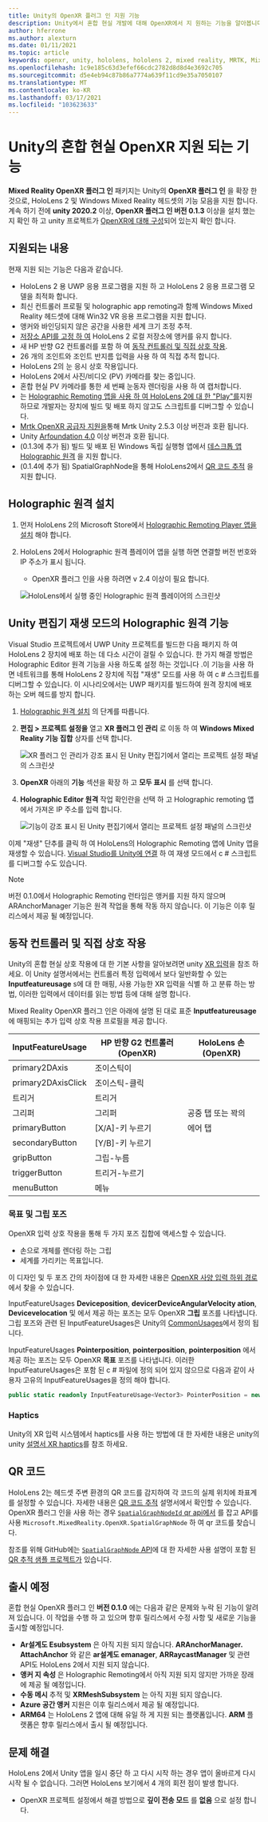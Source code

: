 ```yaml
---
title: Unity의 OpenXR 플러그 인 지원 기능
description: Unity에서 혼합 현실 개발에 대해 OpenXR에서 지 원하는 기능을 알아봅니다.
author: hferrone
ms.author: alexturn
ms.date: 01/11/2021
ms.topic: article
keywords: openxr, unity, hololens, hololens 2, mixed reality, MRTK, Mixed Reality Toolkit, 보강 현실, 가상 현실, 혼합 현실 헤드셋, 학습, 자습서, 시작
ms.openlocfilehash: 1c9e185c63d3efef66cdc2782d8d8d4e3692c705
ms.sourcegitcommit: d5e4eb94c87b86a7774a639f11cd9e35a7050107
ms.translationtype: MT
ms.contentlocale: ko-KR
ms.lasthandoff: 03/17/2021
ms.locfileid: "103623633"
---
```

# <a name="mixed-reality-openxr-supported-features-in-unity"></a>Unity의 혼합 현실 OpenXR 지원 되는 기능

**Mixed Reality OpenXR 플러그 인** 패키지는 Unity의 **OpenXR 플러그 인** 을 확장 한 것으로, HoloLens 2 및 Windows Mixed Reality 헤드셋의 기능 모음을 지원 합니다. 계속 하기 전에 **unity 2020.2** 이상, **OpenXR 플러그 인 버전 0.1.3** 이상을 설치 했는지 확인 하 고 unity 프로젝트가 [OpenXR에 대해 구성](openxr-getting-started.md)되어 있는지 확인 합니다.

## <a name="whats-supported"></a>지원되는 내용

현재 지원 되는 기능은 다음과 같습니다.

* HoloLens 2 용 UWP 응용 프로그램을 지원 하 고 HoloLens 2 응용 프로그램 모델을 최적화 합니다.
* 최신 컨트롤러 프로필 및 holographic app remoting과 함께 Windows Mixed Reality 헤드셋에 대해 Win32 VR 응용 프로그램을 지원 합니다.
* 앵커와 바인딩되지 않은 공간을 사용한 세계 크기 조정 추적.
* [저장소 API를 고정 하 여](spatial-anchors-in-unity.md) HoloLens 2 로컬 저장소에 앵커를 유지 합니다.
* 새 HP 반향 G2 컨트롤러를 포함 하 여 [동작 컨트롤러 및 직접 상호 작용](#motion-controller-and-hand-interactions).
* 26 개의 조인트와 조인트 반지름 입력을 사용 하 여 직접 추적 합니다.
* HoloLens 2의 눈 응시 상호 작용입니다.
* HoloLens 2에서 사진/비디오 (PV) 카메라를 찾는 중입니다.
* 혼합 현실 PV 카메라를 통한 세 번째 눈동자 렌더링을 사용 하 여 캡처합니다.
* 는 [Holographic Remoting 앱을 사용 하 여 HoloLens 2에 대 한 "Play"를](#holographic-remoting-in-unity-editor-play-mode)지원 하므로 개발자는 장치에 빌드 및 배포 하지 않고도 스크립트를 디버그할 수 있습니다.
* [Mrtk OpenXR 공급자 지원을](openxr-getting-started.md#using-mrtk-with-openxr-support)통해 Mrtk Unity 2.5.3 이상 버전과 호환 됩니다.
* Unity [Arfoundation 4.0](https://docs.unity3d.com/Packages/com.unity.xr.arfoundation@4.1/manual/index.html) 이상 버전과 호환 됩니다.
* (0.1.3에 추가 됨) 빌드 및 배포 된 Windows 독립 실행형 앱에서 [데스크톱 앱 Holographic 원격](holographic-remoting-desktop.md) 을 지원 합니다.
* (0.1.4에 추가 됨) SpatialGraphNode을 통해 HoloLens2에서 [QR 코드 추적](#qr-codes) 을 지원 합니다.

## <a name="holographic-remoting-setup"></a>Holographic 원격 설치

1. 먼저 HoloLens 2의 Microsoft Store에서 [Holographic Remoting Player 앱을 설치](https://www.microsoft.com/store/productId/9NBLGGH4SV40) 해야 합니다.
2. HoloLens 2에서 Holographic 원격 플레이어 앱을 실행 하면 연결할 버전 번호와 IP 주소가 표시 됩니다.
    * OpenXR 플러그 인을 사용 하려면 v 2.4 이상이 필요 합니다.

    ![HoloLens에서 실행 중인 Holographic 원격 플레이어의 스크린샷](images/openxr-features-img-01.png)

## <a name="holographic-remoting-in-unity-editor-play-mode"></a>Unity 편집기 재생 모드의 Holographic 원격 기능

Visual Studio 프로젝트에서 UWP Unity 프로젝트를 빌드한 다음 패키지 하 여 HoloLens 2 장치에 배포 하는 데 다소 시간이 걸릴 수 있습니다. 한 가지 해결 방법은 Holographic Editor 원격 기능을 사용 하도록 설정 하는 것입니다 .이 기능을 사용 하면 네트워크를 통해 HoloLens 2 장치에 직접 "재생" 모드를 사용 하 여 c # 스크립트를 디버그할 수 있습니다. 이 시나리오에서는 UWP 패키지를 빌드하여 원격 장치에 배포 하는 오버 헤드를 방지 합니다.

1. [Holographic 원격 설치](#holographic-remoting-setup) 의 단계를 따릅니다.
2. **편집 > 프로젝트 설정을** 열고 **XR 플러그 인 관리** 로 이동 하 여 **Windows Mixed Reality 기능 집합** 상자를 선택 합니다.

    ![XR 플러그 인 관리가 강조 표시 된 Unity 편집기에서 열리는 프로젝트 설정 패널의 스크린샷](images/openxr-features-img-02.png)

3. **OpenXR** 아래의 **기능** 섹션을 확장 하 고 **모두 표시** 를 선택 합니다.
4. **Holographic Editor 원격** 작업 확인란을 선택 하 고 Holographic remoting 앱에서 가져온 IP 주소를 입력 합니다.

    ![기능이 강조 표시 된 Unity 편집기에서 열리는 프로젝트 설정 패널의 스크린샷](images/openxr-features-img-03.png)

이제 "재생" 단추를 클릭 하 여 HoloLens의 Holographic Remoting 앱에 Unity 앱을 재생할 수 있습니다. [Visual Studio를 Unity에 연결](/visualstudio/gamedev/unity/get-started/using-visual-studio-tools-for-unity?pivots=windows) 하 여 재생 모드에서 c # 스크립트를 디버그할 수도 있습니다.

> [!NOTE]
> 버전 0.1.0에서 Holographic Remoting 런타임은 앵커를 지원 하지 않으며 ARAnchorManager 기능은 원격 작업을 통해 작동 하지 않습니다.  이 기능은 이후 릴리스에서 제공 될 예정입니다.

## <a name="motion-controller-and-hand-interactions"></a>동작 컨트롤러 및 직접 상호 작용

Unity의 혼합 현실 상호 작용에 대 한 기본 사항을 알아보려면 unity [XR 입력](https://docs.unity3d.com/2020.2/Documentation/Manual/xr_input.html)을 참조 하세요. 이 Unity 설명서에서는 컨트롤러 특정 입력에서 보다 일반화할 수 있는 **Inputfeatureusage** s에 대 한 매핑, 사용 가능한 XR 입력을 식별 하 고 분류 하는 방법, 이러한 입력에서 데이터를 읽는 방법 등에 대해 설명 합니다.

Mixed Reality OpenXR 플러그 인은 아래에 설명 된 대로 표준 **Inputfeatureusage** 에 매핑되는 추가 입력 상호 작용 프로필을 제공 합니다.

| InputFeatureUsage | HP 반향 G2 컨트롤러 (OpenXR) | HoloLens 손 (OpenXR) |
| ---- | ---- | ---- |
| primary2DAxis | 조이스틱이 | |
| primary2DAxisClick | 조이스틱-클릭 | |
| 트리거 | 트리거  | |
| 그리퍼 | 그리퍼 | 공중 탭 또는 꽉의 |
| primaryButton | [X/A]-키 누르기 | 에어 탭 |
| secondaryButton | [Y/B]-키 누르기 | |
| gripButton | 그립-누름 | |
| triggerButton | 트리거-누르기 | |
| menuButton | 메뉴 | |

### <a name="aim-and-grip-poses"></a>목표 및 그립 포즈

OpenXR 입력 상호 작용을 통해 두 가지 포즈 집합에 액세스할 수 있습니다.

* 손으로 개체를 렌더링 하는 그립
* 세계를 가리키는 목표입니다.

이 디자인 및 두 포즈 간의 차이점에 대 한 자세한 내용은 [OpenXR 사양 입력 하위 경로](https://www.khronos.org/registry/OpenXR/specs/1.0/html/xrspec.html#semantic-path-input)에서 찾을 수 있습니다.

InputFeatureUsages **Deviceposition**, **devicerDeviceAngularVelocity ation**, **Devicevelocation** 및  에서 제공 하는 포즈는 모두 OpenXR **그립** 포즈를 나타냅니다. 그립 포즈와 관련 된 InputFeatureUsages은 Unity의 [CommonUsages](https://docs.unity3d.com/2020.2/Documentation/ScriptReference/XR.CommonUsages.html)에서 정의 됩니다.

InputFeatureUsages **Pointerposition**, **pointerposition**, **pointerposition** 에서 제공 하는 포즈는  모두 OpenXR **목표** 포즈를 나타냅니다. 이러한 InputFeatureUsages은 포함 된 c # 파일에 정의 되어 있지 않으므로 다음과 같이 사용자 고유의 InputFeatureUsages을 정의 해야 합니다.

``` cs
public static readonly InputFeatureUsage<Vector3> PointerPosition = new InputFeatureUsage<Vector3>("PointerPosition");
```

### <a name="haptics"></a>Haptics

Unity의 XR 입력 시스템에서 haptics를 사용 하는 방법에 대 한 자세한 내용은 unity의 unity [설명서 XR haptics](https://docs.unity3d.com/2020.2/Documentation/Manual/xr_input.html#Haptics)를 참조 하세요.

## <a name="qr-codes"></a>QR 코드

HoloLens 2는 헤드셋 주변 환경의 QR 코드를 감지하여 각 코드의 실제 위치에 좌표계를 설정할 수 있습니다. 자세한 내용은 [QR 코드 추적](../platform-capabilities-and-apis/qr-code-tracking.md) 설명서에서 확인할 수 있습니다.  OpenXR 플러그 인을 사용 하는 경우 [ `SpatialGraphNodeId` qr api에서](../platform-capabilities-and-apis/qr-code-tracking.md#qr-api-reference) 를 잡고 API를 사용 `Microsoft.MixedReality.OpenXR.SpatialGraphNode` 하 여 qr 코드를 찾습니다.

참조를 위해 GitHub에는 [ `SpatialGraphNode` API](https://github.com/yl-msft/QRTracking/blob/main/SampleQRCodes/Assets/Scripts/SpatialGraphNodeTracker.cs)에 대 한 자세한 사용 설명이 포함 된 [QR 추적 샘플 프로젝트가](https://github.com/yl-msft/QRTracking) 있습니다.

## <a name="whats-coming-soon"></a>출시 예정

혼합 현실 OpenXR 플러그 인 **버전 0.1.0** 에는 다음과 같은 문제와 누락 된 기능이 알려져 있습니다. 이 작업을 수행 하 고 있으며 향후 릴리스에서 수정 사항 및 새로운 기능을 출시할 예정입니다.

* **Ar설계도 Esubsystem** 은 아직 지원 되지 않습니다. **ARAnchorManager. AttachAnchor** 와 같은 **ar설계도 emanager**, **ARRaycastManager** 및 관련 API도 HoloLens 2에서 지원 되지 않습니다.
* **앵커 지 속성** 은 Holographic Remoting에서 아직 지원 되지 않지만 가까운 장래에 제공 될 예정입니다.
* **수동 메시** 추적 및 **XRMeshSubsystem** 는 아직 지원 되지 않습니다.
* **Azure 공간 앵커** 지원은 이후 릴리스에서 제공 될 예정입니다.
* **ARM64** 는 HoloLens 2 앱에 대해 유일 하 게 지원 되는 플랫폼입니다. **ARM** 플랫폼은 향후 릴리스에서 출시 될 예정입니다.

## <a name="troubleshooting"></a>문제 해결

HoloLens 2에서 Unity 앱을 일시 중단 하 고 다시 시작 하는 경우 앱이 올바르게 다시 시작 될 수 없습니다. 그러면 HoloLens 보기에서 4 개의 회전 점이 발생 합니다.

* OpenXR 프로젝트 설정에서 해결 방법으로 **깊이 전송 모드** 를 **없음** 으로 설정 합니다.
